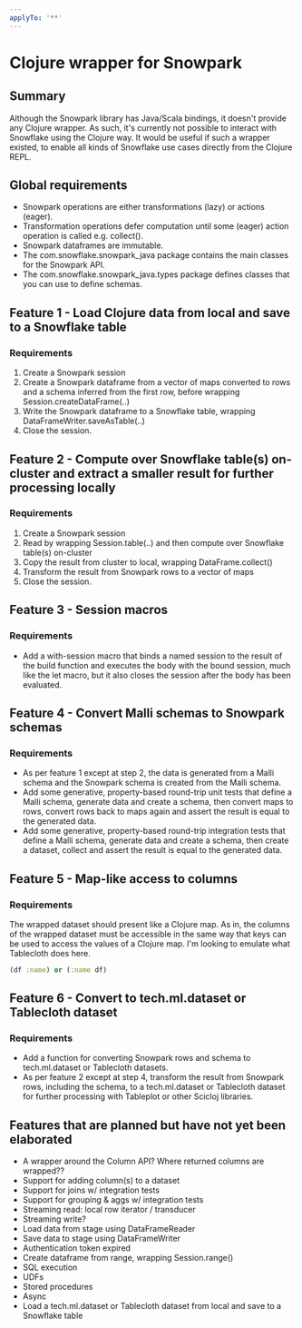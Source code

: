 ```yaml
---
applyTo: '**'
---
```


# Clojure wrapper for Snowpark

## Summary

Although the Snowpark library has Java/Scala bindings, it doesn't provide any Clojure wrapper. As such, it's currently not possible to interact with Snowflake using the Clojure way. It would be useful if such a wrapper existed, to enable all kinds of Snowflake use cases directly from the Clojure REPL.

## Global requirements
- Snowpark operations are either transformations (lazy) or actions (eager).
- Transformation operations defer computation until some (eager) action operation is called e.g. collect().
- Snowpark dataframes are immutable.
- The com.snowflake.snowpark_java package contains the main classes for the Snowpark API.
- The com.snowflake.snowpark_java.types package defines classes that you can use to define schemas.

## Feature 1 - Load Clojure data from local and save to a Snowflake table

### Requirements
1. Create a Snowpark session
2. Create a Snowpark dataframe from a vector of maps converted to rows and a schema inferred from the first row, before wrapping Session.createDataFrame(..)
3. Write the Snowpark dataframe to a Snowflake table, wrapping DataFrameWriter.saveAsTable(..)
4. Close the session.

## Feature 2 - Compute over Snowflake table(s) on-cluster and extract a smaller result for further processing locally

### Requirements
1. Create a Snowpark session
2. Read by wrapping Session.table(..) and then compute over Snowflake table(s) on-cluster
3. Copy the result from cluster to local, wrapping DataFrame.collect()
4. Transform the result from Snowpark rows to a vector of maps
5. Close the session.

## Feature 3 - Session macros

### Requirements
- Add a with-session macro that binds a named session to the result of the build function and executes the body with the bound session, much like the let macro, but it also closes the session after the body has been evaluated.

## Feature 4 - Convert Malli schemas to Snowpark schemas

### Requirements
- As per feature 1 except at step 2, the data is generated from a Malli schema and the Snowpark schema is created from the Malli schema.
- Add some generative, property-based round-trip unit tests that define a Malli schema, generate data and create a schema, then convert maps to rows, convert rows back to maps again and assert the result is equal to the generated data.
- Add some generative, property-based round-trip integration tests that define a Malli schema, generate data and create a schema, then create a dataset, collect and assert the result is equal to the generated data.

## Feature 5 - Map-like access to columns

### Requirements
The wrapped dataset should present like a Clojure map. As in, the columns of the wrapped dataset must be accessible in the same way that keys can be used to access the values of a Clojure map. I'm looking to emulate what Tablecloth does here.
```clojure
(df :name) or (:name df)
```

## Feature 6 - Convert to tech.ml.dataset or Tablecloth dataset

### Requirements
- Add a function for converting Snowpark rows and schema to tech.ml.dataset or Tablecloth datasets.
- As per feature 2 except at step 4, transform the result from Snowpark rows, including the schema, to a tech.ml.dataset or Tablecloth dataset for further processing with Tableplot or other Scicloj libraries.

## Features that are planned but have not yet been elaborated
- A wrapper around the Column API? Where returned columns are wrapped??
- Support for adding column(s) to a dataset
- Support for joins w/ integration tests
- Support for grouping & aggs w/ integration tests
- Streaming read: local row iterator / transducer 
- Streaming write?
- Load data from stage using DataFrameReader
- Save data to stage using DataFrameWriter
- Authentication token expired
- Create dataframe from range, wrapping Session.range()
- SQL execution
- UDFs
- Stored procedures 
- Async
- Load a tech.ml.dataset or Tablecloth dataset from local and save to a Snowflake table
